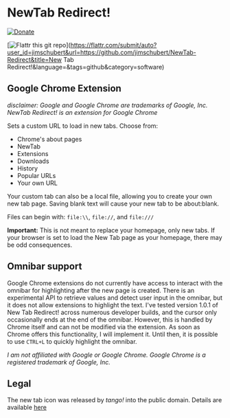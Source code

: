 # NewTab Redirect!

[![Donate](http://pledgie.com/campaigns/15715.png)](http://pledgie.com/campaigns/15715)  

[![Flattr this git repo](http://api.flattr.com/button/flattr-badge-large.png)](https://flattr.com/submit/auto?user_id=jimschubert&url=https://github.com/jimschubert/NewTab-Redirect&title=New Tab Redirect!&language=&tags=github&category=software)

## Google Chrome Extension
_disclaimer: Google and Google Chrome are trademarks of Google, Inc. NewTab Redirect! is an extension for Google Chrome_

Sets a custom URL to load in new tabs.  Choose from:
 *  Chrome's about pages
 *  NewTab
 *  Extensions
 *  Downloads
 *  History
 *  Popular URLs
 *  Your own URL
 
Your custom tab can also be a local file, allowing you to create your own new tab page. Saving blank text will cause your new tab to be about:blank.

Files can begin with: `file:\\`, `file://`, and `file:///`

**Important:** 
This is not meant to replace your homepage, only new tabs.  If your browser is set to load the New Tab page as your homepage, there may be odd consequences.


## Omnibar support
Google Chrome extensions do not currently have access to interact with the omnibar for highlighting after the new page is created.  There is an experimental API to retrieve values and detect user input in the omnibar, but it does not allow extensions to highlight the text.  I've tested version 1.0.1 of New Tab Redirect! across numerous developer builds, and the cursor only occasionally ends at the end of the omnibar.  However, this is handled by Chrome itself and can not be modified via the extension.  As soon as Chrome offers this functionality, I will implement it.  Until then, it is possible to use `CTRL+L` to quickly highlight the omnibar.

_I am not affiliated with Google or Google Chrome.
Google Chrome is a registered trademark of Google, Inc._

## Legal

The new tab icon was released by <em>tango!</em> into the public domain.  Details are available [here](http://en.wikipedia.org/wiki/File:Tab-new.svg)
